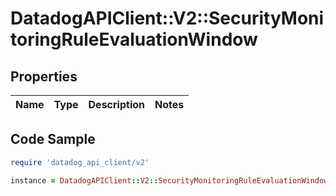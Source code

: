 # DatadogAPIClient::V2::SecurityMonitoringRuleEvaluationWindow

## Properties

| Name | Type | Description | Notes |
| ---- | ---- | ----------- | ----- |

## Code Sample

```ruby
require 'datadog_api_client/v2'

instance = DatadogAPIClient::V2::SecurityMonitoringRuleEvaluationWindow.new()
```

